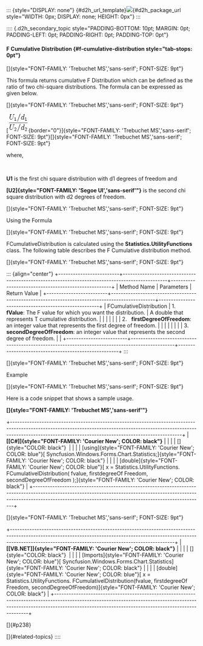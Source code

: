 ::: {style="DISPLAY: none"}
[](ms-xhelp:///?Id=d2h_url_template){#d2h_url_template}![](!package_url!){#d2h_package_url style="WIDTH: 0px; DISPLAY: none; HEIGHT: 0px"}
:::

:::: {.d2h_secondary_topic style="PADDING-BOTTOM: 10pt; MARGIN: 0pt; PADDING-LEFT: 0pt; PADDING-RIGHT: 0pt; PADDING-TOP: 0pt"}
#### F Cumulative Distribution {#f-cumulative-distribution style="tab-stops: 0pt"}

[]{style="FONT-FAMILY: 'Trebuchet MS','sans-serif'; FONT-SIZE: 9pt"} 

This formula returns cumulative F Distribution which can be defined as the ratio of two chi-square distributions. The formula can be expressed as given below.

[]{style="FONT-FAMILY: 'Trebuchet MS','sans-serif'; FONT-SIZE: 9pt"} 

[![](ImagesExt/image64_331.jpg){border="0"}]{style="FONT-FAMILY: 'Trebuchet MS','sans-serif'; FONT-SIZE: 9pt"}[]{style="FONT-FAMILY: 'Trebuchet MS','sans-serif'; FONT-SIZE: 9pt"}

where,

 

**U1** is the first chi square distribution with d1 degrees of freedom and

**[U2]{style="FONT-FAMILY: 'Segoe UI','sans-serif'"}** is the second chi square distribution with d2 degrees of freedom.

[]{style="FONT-FAMILY: 'Trebuchet MS','sans-serif'; FONT-SIZE: 9pt"} 

Using the Formula

[]{style="FONT-FAMILY: 'Trebuchet MS','sans-serif'; FONT-SIZE: 9pt"} 

FCumulativeDistribution is calculated using the **Statistics.UtilityFunctions** class. The following table describes the F Cumulative distribution method.

[]{style="FONT-FAMILY: 'Trebuchet MS','sans-serif'; FONT-SIZE: 9pt"} 

::: {align="center"}
+-------------------------+------------------------------------------------------------------------------------------------+-----------------------------------------------------+
| Method Name             | Parameters                                                                                     | Return Value                                        |
+-------------------------+------------------------------------------------------------------------------------------------+-----------------------------------------------------+
| FCumulativeDistribution | 1.   **fValue**: The F value for which you want the distribution.                              | A double that represents T cumulative distribution. |
|                         |                                                                                                |                                                     |
|                         | 2.   **firstDegreeOfFreedom**: an integer value that represents the first degree of freedom.   |                                                     |
|                         |                                                                                                |                                                     |
|                         | 3.   **secondDegreeOfFreedom**: an integer value that represents the second degree of freedom. |                                                     |
+-------------------------+------------------------------------------------------------------------------------------------+-----------------------------------------------------+
:::

[]{style="FONT-FAMILY: 'Trebuchet MS','sans-serif'; FONT-SIZE: 9pt"} 

Example

[]{style="FONT-FAMILY: 'Trebuchet MS','sans-serif'; FONT-SIZE: 9pt"} 

Here is a code snippet that shows a sample usage.

**[]{style="FONT-FAMILY: 'Trebuchet MS','sans-serif'"}** 

+----------------------------------------------------------------------------------------------------------------------------------------------------------------------------------------------------------------------------------+
| **[\[C#\]]{style="FONT-FAMILY: 'Courier New'; COLOR: black"}**                                                                                                                                                                   |
|                                                                                                                                                                                                                                  |
| []{style="COLOR: black"}                                                                                                                                                                                                         |
|                                                                                                                                                                                                                                  |
| [using]{style="FONT-FAMILY: 'Courier New'; COLOR: blue"}[ Syncfusion.Windows.Forms.Chart.Statistics;]{style="FONT-FAMILY: 'Courier New'; COLOR: black"}                                                                          |
|                                                                                                                                                                                                                                  |
| [double]{style="FONT-FAMILY: 'Courier New'; COLOR: blue"}[ x = Statistics.UtilityFunctions. FCumulativelDistribution( fvalue, firstdegreeOf Freedom, secondDegreeOfFreedom );]{style="FONT-FAMILY: 'Courier New'; COLOR: black"} |
+----------------------------------------------------------------------------------------------------------------------------------------------------------------------------------------------------------------------------------+

[]{style="FONT-FAMILY: 'Trebuchet MS','sans-serif'; FONT-SIZE: 9pt"} 

+-------------------------------------------------------------------------------------------------------------------------------------------------------------------------------------------------------------------------------+
| **[\[VB.NET\]]{style="FONT-FAMILY: 'Courier New'; COLOR: black"}**                                                                                                                                                            |
|                                                                                                                                                                                                                               |
| []{style="COLOR: black"}                                                                                                                                                                                                      |
|                                                                                                                                                                                                                               |
| [Imports]{style="FONT-FAMILY: 'Courier New'; COLOR: blue"}[ Syncfusion.Windows.Forms.Chart.Statistics]{style="FONT-FAMILY: 'Courier New'; COLOR: black"}                                                                      |
|                                                                                                                                                                                                                               |
| [double]{style="FONT-FAMILY: 'Courier New'; COLOR: blue"}[ x = Statistics.UtilityFunctions. FCumulativelDistribution(fvalue, firstdegreeOf Freedom, secondDegreeOfFreedom)]{style="FONT-FAMILY: 'Courier New'; COLOR: black"} |
+-------------------------------------------------------------------------------------------------------------------------------------------------------------------------------------------------------------------------------+

[]{#p238} 

[]{#related-topics}
::::
